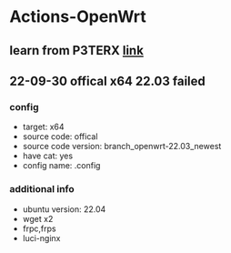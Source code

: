 # Actions-OpenWrt
## learn from P3TERX [link](https://github.com/P3TERX/Actions-OpenWrt)
## 22-09-30 offical x64 22.03 failed
### config
- target: x64
- source code: offical
- source code version: branch_openwrt-22.03_newest
- have cat: yes
- config name: .config
### additional info
- ubuntu version: 22.04
- wget x2
- frpc,frps
- luci-nginx